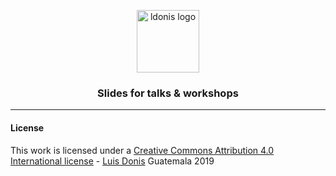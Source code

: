 <p align="center">
    <a href="https://www.ldonis.com" target="_blank">
        <img alt="ldonis logo" src="https://cdn.lesli.tech/ldonis/brand/logo/ldonis.svg" width="100px" />
    </a>
</p>

<h3 align="center">Slides for talks &amp; workshops</h3>

<hr/>

#### License

This work is licensed under a [Creative Commons Attribution 4.0 International license](https://creativecommons.org/licenses/by/4.0/) - [Luis Donis](https://www.ldonis.com) Guatemala 2019
